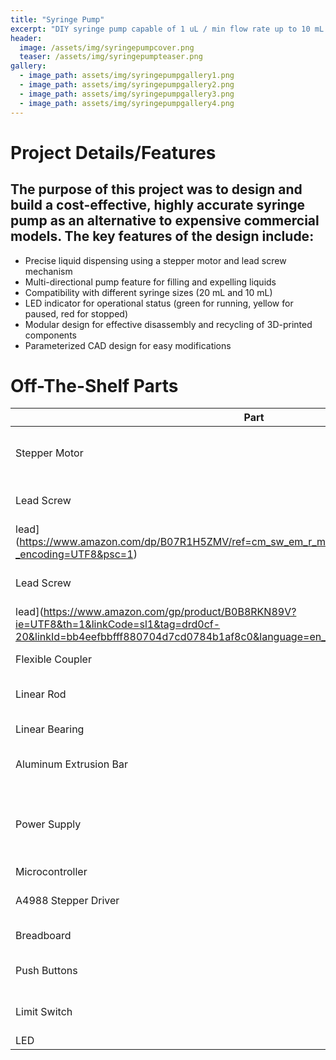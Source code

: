 ```yaml
---
title: "Syringe Pump"
excerpt: "DIY syringe pump capable of 1 uL / min flow rate up to 10 mL / min"
header:
  image: /assets/img/syringepumpcover.png
  teaser: /assets/img/syringepumpteaser.png
gallery:
  - image_path: assets/img/syringepumpgallery1.png
  - image_path: assets/img/syringepumpgallery2.png
  - image_path: assets/img/syringepumpgallery3.png
  - image_path: assets/img/syringepumpgallery4.png
---
```

# Project Details/Features 

## The purpose of this project was to design and build a cost-effective, highly accurate syringe pump as an alternative to expensive commercial models. The key features of the design include:
* Precise liquid dispensing using a stepper motor and lead screw mechanism
* Multi-directional pump feature for filling and expelling liquids
* Compatibility with different syringe sizes (20 mL and 10 mL)
* LED indicator for operational status (green for running, yellow for paused, red for stopped)
* Modular design for effective disassembly and recycling of 3D-printed components
* Parameterized CAD design for easy modifications

# Off-The-Shelf Parts 

| Part | Description |
|------|-------------|
| Stepper Motor | [NEMA 17 with 1.8-degree angle (200 steps/revolution)](https://www.amazon.com/gp/product/B07LF898KN/ref=ppx_yo_dt_b_search_asin_title?ie=UTF8&th=1) |
| Lead Screw | [250 mm length with 2 mm pitch and 2 mm
lead](https://www.amazon.com/dp/B07R1H5ZMV/ref=cm_sw_em_r_mt_dp_0YZ13D4HQBGW2Z86PBV1?_encoding=UTF8&psc=1) |
| Lead Screw | [250 mm length with 2 mm pitch and 8 mm
lead](https://www.amazon.com/gp/product/B0B8RKN89V?ie=UTF8&th=1&linkCode=sl1&tag=drd0cf-20&linkId=bb4eefbbfff880704d7cd0784b1af8c0&language=en_US&ref_=as_li_ss_tl) |
| Flexible Coupler | [1/4th inch by 8 mm coupler](https://us.openbuilds.com/1-4-x-8mm-flexible-coupling/) |
| Linear Rod | [200 mm length with 8 mm diameter](https://www.amazon.com/dp/B07MPGWJMS/ref=cm_sw_em_r_mt_dp_X5AQS0ES7JH8JG83AAZ3) |
| Linear Bearing | [For 8 mm diameter rod](https://www.amazon.com/gp/product/B087WPGQ8T/ref=ppx_yo_dt_b_asin_image_o00_s00?ie=UTF8&psc=1) |
| Aluminum Extrusion Bar | [1 inch length for mounting components](https://us.openbuilds.com/v-slot-20x40-linear-rail/) |
| Power Supply | [MEAN WELL RQ-65D AC-DC Power Supply Quad Output 5V 12V 24V 12V 4 Amp](https://www.amazon.com/dp/B005T9HGLI/ref=cm_sw_em_r_mt_dp_A8CZ056TM52EJGZTGZGR?_encoding=UTF8&psc=1) | 
| Microcontroller | [Arduino Uno](https://www.amazon.com/dp/B007R9TUJE/ref=cm_sw_em_r_mt_dp_TY8JGK0CJD1JEJM4BNNJ) | 
| A4988 Stepper Driver | [To control stepper motor movement](https://www.amazon.com/dp/B01FFGAKK8/ref=cm_sw_em_r_mt_dp_V0YKTYKDWMR8WHTKA53T?_encoding=UTF8&psc=1) |
| Breadboard | [For circuit connections](https://www.amazon.com/dp/B082VYXDF1/ref=cm_sw_em_r_mt_dp_N6Q28CAGPAYCKCSJKDDC?_encoding=UTF8&psc=1) |
| Push Buttons | [One latching, two non-latching](https://www.amazon.com/dp/B07XTBL1NP?psc=1&smid=A2NNH5C5IP9N3O&linkCode=sl1&tag=drd0cf-20&linkId=43b42a7cb2a088ebd85d65cb9da46725&language=en_US&ref_=as_li_ss_tl) |
| Limit Switch | [For stopping the motor when syringe is empty](https://www.amazon.com/gp/product/B073TYWX86/ref=ppx_yo_dt_b_asin_image_o01_s00?ie=UTF8&psc=1) |
| LED | [Multicolored](https://www.amazon.com/dp/B0194Y6MW2/ref=cm_sw_em_r_mt_dp_FW3CFQT7ZGFQ2R04N6G3?_encoding=UTF8&psc=1) |






